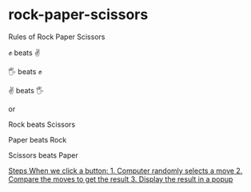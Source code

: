 # rock-paper-scissors

<p>Rules of Rock Paper Scissors

✊ beats ✌️

🖐 beats ✊

✌️ beats 🖐

or

Rock beats Scissors

Paper beats Rock

Scissors beats Paper<p>

<p>
<span style="text-decoration: underline;">Steps<span>
When we click a button:
1. Computer randomly selects a move
2. Compare the moves to get the result
3. Display the result in a popup
</p>
